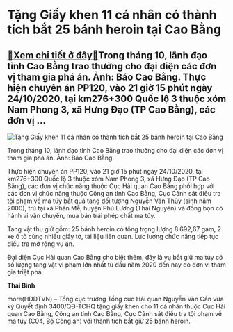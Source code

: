Tặng Giấy khen 11 cá nhân có thành tích bắt 25 bánh heroin tại Cao Bằng
=======================================================================

[:gift:Xem chi tiết ở đây:gift:](https://hddtvn.com/tang-giay-khen-11-ca-nhan-co-thanh-tich-bat-25-banh-heroin-tai-cao-bang-2/)Trong tháng 10, lãnh đạo tỉnh Cao Bằng trao thưởng cho đại diện các đơn vị tham gia phá án. Ảnh: Báo Cao Bằng. Thực hiện chuyên án PP120, vào 21 giờ 15 phút ngày 24/10/2020, tại km276+300 Quốc lộ 3 thuộc xóm Nam Phong 3, xã Hưng Đạo (TP Cao Bằng), các đơn vị …
--------------------------------------------------------------------------------------------------------------------------------------------------------------------------------------------------------------------------------------------------------------------





![Tặng Giấy khen 11 cá nhân có thành tích bắt 25 bánh heroin tại Cao Bằng](https://hddtvn.com/wp-content/uploads/2021/01/1105_IMG_4055_1239_x_664.jpg "Tặng Giấy khen 11 cá nhân có thành tích bắt 25 bánh heroin tại Cao Bằng")


Trong tháng 10, lãnh đạo tỉnh Cao Bằng trao thưởng cho đại diện các đơn vị tham gia phá án. Ảnh: Báo Cao Bằng.



Thực hiện chuyên án PP120, vào 21 giờ 15 phút ngày 24/10/2020, tại km276+300 Quốc lộ 3 thuộc xóm Nam Phong 3, xã Hưng Đạo (TP Cao Bằng), các đơn vị chức năng thuộc Cục Hải quan Cao Bằng phối hợp với các đơn vị chức năng thuộc Công an tỉnh Cao Bằng, Cục Cảnh sát điều tra tội phạm về ma túy bắt quả tang đối tượng Nguyễn Văn Thủy (sinh năm 2000), trú tại xã Phấn Mễ, huyện Phú Lương (Thái Nguyên) và đồng bọn có hành vi vận chuyển, mua bán trái phép chất ma túy.


Tang vật thu giữ gồm: 25 bánh heroin có tổng trọng lượng 8.692,67 gam, 2 xe ô tô cùng nhiều giấy tờ, tài liệu liên quan. Lực lượng chức năng tiếp tục điều tra mở rộng vụ án.


Đại diện Cục Hải quan Cao Bằng cho biết thêm, đây là vụ bắt giữ ma túy có số lượng tang vật vi phạm lớn nhất từ đầu năm 2020 đến nay do đơn vi tham gia triệt phá.




**Thái Bình**



more(HDDTVN) – Tổng cục trưởng Tổng cục Hải quan Nguyễn Văn Cẩn vừa ký Quyết định 3400/QĐ-TCHQ tặng giấy khen cho 11 cá nhân thuộc Cục Hải quan Cao Bằng, Công an tỉnh Cao Bằng, Cục Cảnh sát điều tra tội phạm về ma túy (C04, Bộ Công an) với thành tích bắt giữ 25 bánh heroin.

